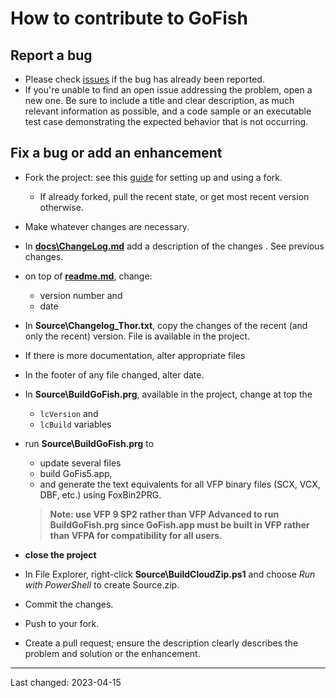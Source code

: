 # How to contribute to GoFish

## Report a bug
- Please check [issues](https://github.com/VFPXGoFish/issues) if the bug has already been reported.
- If you're unable to find an open issue addressing the problem, open a new one. Be sure to include a title and clear description, as much relevant information as possible, and a code sample or an executable test case demonstrating the expected behavior that is not occurring.

## Fix a bug or add an enhancement
- Fork the project: see this [guide](https://www.dataschool.io/how-to-contribute-on-github/) for setting up and using a fork.
  - If already forked, pull the recent state, or get most recent version otherwise.
- Make whatever changes are necessary.
- In **[docs\ChangeLog.md](/docs/ChangeLog.md)** add a description of the changes . See previous changes.
- on top of **[readme.md](/readme.md)**, change:
  - version number and
  - date
- In **Source\Changelog_Thor.txt**, copy the changes of the recent (and only the recent) version. File is available in the project.
- If there is more documentation, alter appropriate files
- In the footer of any file changed, alter date.

- In **Source\BuildGoFish.prg**, available in the project, change at top the 
  - `lcVersion` and 
  - `lcBuild` variables   

- run **Source\BuildGoFish.prg** to
  - update several files
  - build GoFis5.app,
   - and generate the text equivalents for all VFP binary files (SCX, VCX, DBF, etc.) using FoxBin2PRG.
   > **Note: use VFP 9 SP2 rather than VFP Advanced to run BuildGoFish.prg since GoFish.app must be built in VFP rather than VFPA for compatibility for all users.**

- **close the project**
- In File Explorer, right-click **Source\BuildCloudZip.ps1** and choose *Run with PowerShell* to create Source.zip.
- Commit the changes.
- Push to your fork.
- Create a pull request; ensure the description clearly describes the problem and solution or the enhancement.

----
Last changed: 2023-04-15